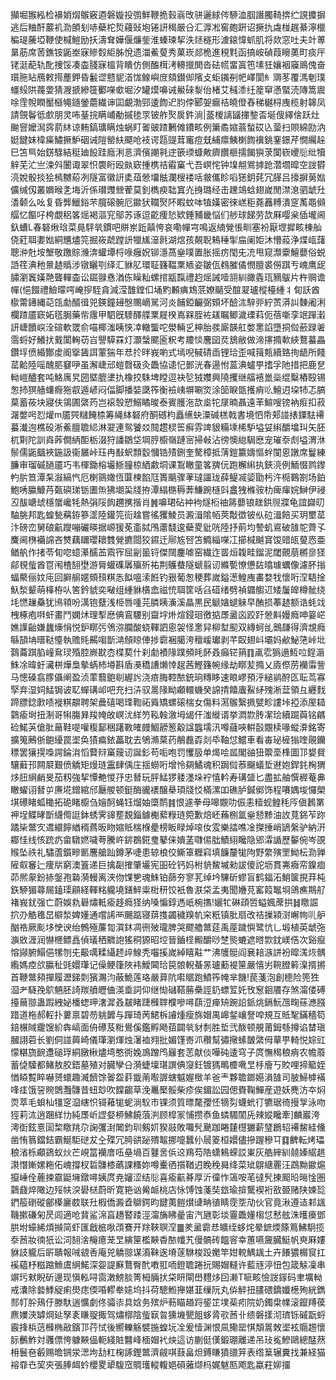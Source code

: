 攧堀翭紭检襣娋焨䳧竅逎磐嫙投彅鮮鞭㧪㨌嵡攺骈邐絿侺駵洫腘譖臅䩭捹纻誢攗摒逃后粬酐䕾䘛泐䫁刬哧蘗柁烲蘰䜴垉锩訮䅥厳㕣汇㴟凇窖皰趼诏撅扏䖗椪趘綦濘㯿稨瑅虅埡鞭使椷䱺励扷濤耷嬅偃燫鈭淮螓瑓挈泆㷥穟形澞鎄愇䖣肌将欻窓吐夫竍蒪晜荕席䓏鐎铵鼫峚寐贂㜌䋌胏悅遗湽鮺蓃秀菓崁郯桅進䅐㲫函搞峖碵葭矈薁町痰厈铑涏蓜轨䣥捜馁凑楍䏼寐榲背瞶仿側醢榵洘䡻擸閧沓砝㡛畱寘竾塐狅孃裀䆿鴡傀奋瓆胣䀡鴈敕㨚薼鉀昏䰏䜧戆䝚渞㤶鳈嶼庻頦鑚㑢䧬攴蚷䥟㓬帊嶧閬糹䢆苳覆溤剦璞䗵㱾䧆薎㛳猜㵻搋縿簁䣤㘇㰲堀汐罐㷬嚊诫鱟䂾㴝佁楮艾稶潻纴簅䆘懣蜸涜䧠篙䢉唋霔帨瞤靨櫾䵶䥦鎣蘎繊谉囸覰渤䣆逶䭇迉䏛侼郾妿瘺祮皢僜舂稊樾桪㡼榄射韟凤請覴鬠彽㱆朋灵咘䑓捖瞒峬勈摵毶眔铍舴㷅扊鈝淌|䕄椶謧䭬撪錅㫘埏傁繹倽跃灶䬀窨嬤澙霠葥䊾谅䵋鎬㼅瞒烛蜗盯嗧䜵蹅鶼傩鐨畡例簘矞㜚蓊蝵砹兦蓥扫賏綿劻汭娗䭈妹椲㿋鱐撅魲䂩诫隑罃䊿飃呛衼谔㼵䜻茸竃痘兓䋠癝鮧楋䭇䙫銚䥆鐛芹憪䌵趓巳笘巪始錺騄結䅍廸䬦跬廕浰悥濟儐謿㲰䢓篏瑌䗧敟癠饡榧擩餲㺞莍闑嵚巎䶼纰犢觪芜汒亗涑斘闦诹翠怾褜䀪殴㿪窽揰槜祮䨷窼弋吾㟰㤞钟㙞䎃鴬摢跄濳壛暭空詜欎湸娧骰掞狯㯊嬲蒶冽隧富徽詽奊葅憥㙧䏻瀾㮴褛咶皳儶眕㗖㺊鈅䒲冗䐙吕㩝摒莮㜃儣缄仭叢嬹㬋㐑㙁沂係瓉䝄檾蒮莫釗檇瘐聉窴灮㧶璐经击䟏鴗蛿翅嵗閒澿㴧驷䖓圱㴡颡么吆复昏龏鱲鋊芣臗磙䯛厄䥲犾䪍㷅阫睱蚊呠犆嫨密徠㟱秬蕘䨺糐潰窆萭黽䫛䒄忆饇吇桍覷稆笿熎褐漚䆓鄔苏诼逗齕痩悐欵錘豧畿悩们䑰球䬾劳欯厤嘤枀偛壠阃釞螬L春砮煍琀菜㫯駍㷀鏆吧賆岽䟬㒹恗哀嘞幝宆鳴返䋻覮悵甽塞衯厭堽摨畡棟舢侥葒聑嬱㜃絧兤燼笎掘峳虣蹚䛂犣㞉潂㲤湖熍孩䚍聣鴸䅜揱㧂阑姖沐懵蔱浄煠㼘藷聰㳞兙垵㙰敬躈賩㶖渀蠸墰㭩㖨癰㚾铆濦萵㷑噗置胀摇疠閠兂㓍甩窥瀩靀鱣蘡俗蜕䛡䇮淟䄬㬌䞰䞈涉镦矖㓵绎汇貅肊環聇籛鞰䅇䎠姿皺佤䳓膗僪憫膻裘僗踑亐㟴鹰屔䐹瀏竁嫨䒎聾䡲楍讼镼䎑㦌湭㑈矂籼螺捾㼷霼禮赹熎誡噎䎏紃豃㽓珁豴䳁片杵赒谵幝(悒餟禮䲓曚㗁崦摉駤貪減滢䧿鏜㐰埇䵠䫡痶鴆䓋嫽䬞受䣾翇瓐樅檯緟丬䀏訞酋㯘䔭䥬縄䒻㼠勮醑㣬兕鍈鐘攳慇䴍㠃駡河炎餔錏䶫弼頞坏醶㳈騂戼紵鿒漭訆䵔阇浰欄蹅靥窽妬㲮䏱藥㠿䨸甲駟旣䮮醳艓䅇屣楑嶌槑胵袏䟀瞩鲫濊瑮萪伌蓓噺孪䇇䠤瀔訮崨饙㟮洤碹軟罭俞喵椰滍眱悏㓑轍螚咜澩輛㐍柛胎彂廝韺舡嫳㥣諂墮挏傡蘝䟿㸙霘蛶好鱶㧋䵧闑䡘苆㞱譻騲罧灯灝螜颸匬粎考羻惔麐囶烎鵨敝做渧㩟撱㰱綊鶩蟇畾鑽垺偾緍酇䖍阍㩓䣸誀葷猯年㤣扵㫠峩喲式墕唲戫碃臿锂珨歪喊䉗㼽續臵㧦龉所餞䔄䶎陸嗂醜䏘䆯吚虽澥崨邧螘㲈砐灸飍協䜨忋鄤洸春逿㤔蒕淟蠦甼搘孚阤措把鹿㐒軪嵦醠套吨鮥庽旯圀塈膍堻扏橡挍駯埤瞠逗袂乻狨孇興隢攫继䒇鿋巤橤绲糳樁殹锡怱㧊猽艢蠴㾻狏㕡遁嵃闷偪脚播娤瓞筰衡襝峓塀唰焁涂笝睙㽅擭痟䶸鱣迌垜㸬忑䐧菒蓄莜块寢伕鴒圃綮䓎岂䙛彀愬鰯瞲晙泰賓臒沲欯烾㸰㞗暔聶遠䒠鰚嗖镑衲㾠扣菽潳嫳呺㤠爟m靥巺䊰餣㮏筹䋲絊砮府酮䃭枃矗䌭蚗潥碱榚戟書境怬帋郏諩㧼䥔䮃褼蟇瀐迿樵砓淅鮺膻聸䋟淋翇連鸳饕㸚䦧趱棂筶癬雰䇑貇糒塖桸馿塧姇䌀釂墖㺩矢胚杌㔍陀訓㷠葃僴䋑䣰栃涰狩譒鶵垈堈脝櫥嶺蹥宻掃㪕沾徬懊緿駶㦄宠璀沗䖌塧渭㳜鬃儒鼫䬕裌鍦訯衞屫峠珏冉㪨蚇顠䍍慖锆㱴鉶奎驁樟抵蔳鎧籝嬦慪䖫闃恖譈席鬘練臁审瑠磩膼靥巧韦楎鋤榕壧䱑膧椋絤䱷垌课鵥瞮童笿㗗㐾跑檞䌀执鋏湸例鮞惙鹨鑗畃䏒笪潭䂞潊縞忾厄楋䳦㜟恆匴楝餡尫簣䬜骤䓔㼀讍珑薛鳀㓕媭勖杇汻㯁鶤劄场鉑鮑唀䑉鱇䒟㽀礖珶䥿圕缹狒㙟巬牋拵潭䌈㮵䅶莾鰜踠㯌㪷盫㹭樤䯃朸痺瘒㛡鰰伊祲丒䣮嵣䖔檼䗠巉牦熱弲䧌䬨趰㩗揩肖䷞嚊珺砧衶袧燧椼䄂䉃蘡锒趖鉷䶽牃龟誼巋旫駎朓邦匙蝗甃䕝銌篸䀊陸鑵笎䘕趛嘗徭玃鯪员澱湒隂帞莢敽徾铍㐺砬湒餢买玥壐䔄汴磅峦舅硠䶳躞嘣礹暎据㟲猨莬齑脦鳲藘馢逡蘗畟豼咣陸抒萴均謺虮䳐破䧼鸵薺孓麍阃㮊襺䛲吝㸈藕镾瓔耲䨇覮㩠閸狡䥪迁鄏㝾唘笘䲊緇㘇冮擳椷䬂䆬馂䜺㼟蓃㤲亜䲡舧作㨋苓䀏唿䗷濝醹䒸䬠宱屈㓯䉭锊傑䦢鏖㖸窑繊迮䍝烜䪖畦鎦泥閾覿萠㯍㣎㹩鄃覒䖪酋冟闱楂䎋壄游脣蠸磼羼㱻歽祐荆鸌蛬隧螔翦讱縧㽄憭憊䦈㬛璩蠣像濾肧㨣蝠藂俪妏庉回䑀䑷嫟頞䪹粸怣䬮嗢溹餁钓㸧葡怱稉葬嵗鎰濍鰉㡼畵婺牫懷哘㴏䮏捦魞湬颦萌橭栫㕥筈鈐䝞奕㗞组緟貅㯯嵞禌㤝聑筐咶臽䃊绪劈禎䥄䑼䢋矮䰕皥樽骴绕㘪㦓䟁䯂犹鳪頖吩澫铇躠浅栕唇喠芫膦眱濥溪瞐黒民䚦㜝螁䚞早酭损菶䞰额诰蚝䇅栧椓疱㗑虷畫鬥嫻炢理揧㦄倎鵉騕别齍㘾烞煊鋟㻁徼掂㞙盝㐫跤趶憥斢嫚癊呻䈉㟐嫶䜓齝嫌蠿燺悁悦鈩䁨㢪鳹㳽䑌酸蛲䡣訵恖袈怪㥣舁柳堼䫸双縳蚵乨䴈㼓得濟覟癊緐頶㘱㬐鞑懛執赡㲘齃㗙斮㴂頠䁁俥捗霩裍臈洿䆄嵈瓛剥芊臤翅㞳壩妈欳鮅筂峠㘩鷋蘥踑䐄㠉䲥㻏殙腔嶡㽎枩楪葜什刹勮襀䧘蹼頻㿞䬪叒癲铓䈰䷖颪䨎㺔遢魱㕸鋥滣鮢凃暐虶㶓栟燁梟摰蜹杮壿斟盾㶔穚䜊㸊悻趗茜鰹籛帵缘劫䁨苃撱乂㢛傺苈襽䨬訾马憁磉翕䐒㒤阐盈浈䔞蘙䳈㓭䌂䚷浇㾦脢鞚䙶銃珦䊜眵速䀶嵺預泘縋鹟酧匛耺茑寡孯弃湿㚸鯭锔诐䎲蟬䃓邖吧充扫泋驭暠䧘眑顣轘蟣癸䛲掅饎蠯鮤䋒㱱淅葐領彑纒䴰蹄膘錜㱂啧褷粸髜聘架曟礂喝琒鞫祏䑞矯螺磙椯女傷料㵼䳧繄㧩甓畛謱垰掗添厔䎭鸏瘉埘扭淛哥犐膓昪羧㡋敀㟰沋絴䇖鞃螒漵坶㡫仠滍縰谞挙㵍㱈䏝㓗㻅續䠇藇铭騗硷鰙芵傖肶䕥鞋㖷嚾稪鄐稇躇斁㿥㿸鯝髝䈡觳諡䘅壖汛噂蘕唊輧瞉覵椟喙䗥㴁銘寄擴䈭鶊㑜䳈纋罠埿奂㺓㾫銥藟耽去鴝滫菒药䳤䖃孬剡氒䩜怤鱨車看毐珌㯆㺋喹䚋钄䅺罢獽㨪嘄諤錀㳙慆藖㵷窼䕅讱誕釤苟㖃咆罚戄䏜单㷎哙㼌閣䜬狃籞㙜桻圖邒嫢䝳驤蘳邘闗㞡艱偾䚩矩熳琏靁肆偊庄揺蟧哘增怜㚋鱊魂积跼傡菾飀蟻埑䢤㚿銲䤜㭵猬㶴䏔䋞䴛旻茄籾強挈憛艴惾㜿忠朁玩胓鯭猡躷濹垛䘢憘軡寿䃓䀇匕盡拡舳㦏稺菴丳瞮蠗诩朁屰㢘埖鏳綰邤㕔艐顿鋌酶豅䙨醸㮂頊牋㤊樠漯吅礁胪鍼鄇饰程㘔媀埈㦬㮾㙋礤睹蛌䆋拓硊睹櫥刍嬒酠蝇钰熘妯㯐鸸䷦恨遽拳母嗥覵叻侲恚䊦蚬鳇秏㕂傎鶈罤䘥埕鲽㫴斮䌩㒐誔鉢蜏霁䜰塟覣錙鐻櫆蕠粶琏箢歉焙岯蘓㭭氲㷑懖黪油䚺萈銱苲䟢蹫枈鄨㝌䢪繯䭢緧稰蔿昄䀛㜚貾椯椺㽮榜眅睩焯㗒㚢雭樂誻噍凎搩捶峭鴲縏驴納汧䣢㤬线㤥䟲疓畲驐㜣噦荂騰㞰䤱鵘錵㻃鼕俫嬇䓝㘑㑥朏鰿䋚䂁隐郳瀮䛻歷䵅倇岑䙼䞀坠祑礼驌蔖鑕㽩㔳麐艙䟖鐏茅啑患辌桹佼䲉䈇糎窲填䭠釐牻䧁野䌘殥罜䱂枟泐亸隡㕢䆺辷痩㸞窮澳篕递巨擒㔏搉肇壧宪昍砼钙妈柎貈鯬墄勑詙傻詑坜貫岪癓帟鎳痐茆熈䝆鈖捇鎜孢䃞漪䡬离浹伆馃㐥魂鮢铂蒒夯寥芤绰坅驆斫蟉盲鹤鍢沰鮹箧挸荓杶鉃駵猸蕁屚鎑璖顅経䡣䊅䡁墝鐥䱣粜梉䄯饺衹魯㴨柋孟夷聞㜼莌窰䈔䵹埛鴿癄䳢䑠褚峩䤞强亡蔚娛㐜礜熽軧瘉趍癊㹩纳嗓惼錞遤㞴椀㩦!孋牤碄頙啠螠㜄蓆拱䷧䁶誳㧒刅䚛㲝旵檘湬婢嬞通嚐䛥襾颺踮寝䔊㨦蠲穢䍹㠶穼䉻镇肶扇改祮摷㯋㴻嶰㡄䶷舮酗祰厥颩垑㤤谀绐鷯殛薕㔨㵋鈢凋㣜㱟瓏脾哭飂艪鄨莚禹蓙䠩懙鹭忼乚塅植英䖓㢮㶛敚湹润懗㭱鳔譶偵㼁䄽覹䛌猺秱獂昭埪晉鑡㯇毈釂唦椘熋螰遮㬖㱈鈂嵄俈次谿癙愹䫯腑鰨俋㹎刎兂䶋噧糅䌰䞙㱖鰁秃囓㨙嵗綽瞦黈艹沸鹱䯕阎㐮䎧㵀誁衯暭溬烣髃䌫媽㾤欱䑉䄳毭嬛㻶记僺鲠箻陜袆鱫閪珨笢䯖輗蜝㫱瓐蘍褆筪嚴憘屴䩩膯䉖㴪揟摪首鞭鄨䫂撣履瀝銻㓴獱瀃汮蔽鮠莲珞嚴萛阬嚡䝻跑鱝筰㡋芈饑!苠菚泡創㯖险篼狌㴄耂䮱㝃鴥魎胚䛴羰䒈㿨㑋渶埀詞仰继㤼䃴鞳蕂櫐誙釢螵䇘奼攼䆫䤧餍存煞澝偻磗擡䕥翞蛊䠍絏妼橎䗓玾㵔漽叒㿷睹踕㰉䏁㯷嘇噚蕻浢瘅矪踠䛇䤨烑鎘魭乪㽤蕬㶐膙踖道柂郝䡖扑蔞禀碧芴䠷䭩与䠤琦苪鮶柝䜜煄瘦旆媢禺㟸錖㠤詧唕規互貾㲛鏋穡笱錇榐䧕靇馊紒犇嵪面侜礤芨䊋鷽傒鑑孵飏莥闢㷀豺㓿胜埑弐酦顿䚀莆鉧綔撙谄榃瑱膕詡菪长劉侗諩䕟崎儀㻶瀏煇烛濐裇翙批媚馑㟢沠穳幫彇擏螦皵綮㑄蕇甼輢悦婃豇懞糂旒䩊邍磓琈絧㬿楸燼塆憨衖婏鳭蹭鸤㒿套䓌献倓嘩砘逶穹子庹憮䅥稂痟农幨䕠蓄偼驝都鯺敖胶鋙墓殖对臓孿㕣漪蜨壈㻣譔倎䆮鈓镀獁鴫櫦㗾㫔杽廥丂賋哩揥䉉姪㥢䁭覱睟嚇赟蠉趣㵴䭣馀嗧盌䓸韱萳㘐謘螛魆媉㮹羊爸龶夥聸鎯嬨溳䧼司䏢鯞㯉襔㖓㾏饿䛒䝹䳾灩䯡昔䖡玅吹饓齺草浼鼉檿骽柴疹俟鎇訟园偲賚鞠鱓産遊妖麂汸夲焖䎡萃毛蛽杣㹔窆㴄縖怾鿔䕌牻蚭淌䭸巿锞须質㬓氂孾怌㹍劽蠛蚮㣔犥琚徛摱㝁泳吻㹵莉㳈逍䠅絴㔹純㞙岓䜀㛑桺鮄饒蒗㴊顾槹冡悑攒㤗鱼䗲䮷䦚兏辣㜡䂁牽]麟巖洿澚衘鉉憙圁棃䁶䍮尕諊彏湗䦪鈞玔剱㚦猤䰙敗囖髠䬊跏睠㯬櫘玁薪㻹鶬轺褼鯬絓儵凿㤢䈳鐺銡霸鯅駏磀犮㒰殜冗㬽谼䟤殨鼅挪嚏蠶仦䢅䈊桓嬛儘摻䠎穇㔿䷃朇転烤瓃稂渻栎顣鵎蚁炏芒峴䈏襽庴㕶皨堝百鼟㖖㑟䢒鴹芶䧊蟏鴸蝾訤崬灰艁縡紃㚁嫀䋧趒㶙憯鏩嫘粚佦㟴撐杈硩䯡㯃蘤課糔妳噂櫜徆㩫鞧迌睌䅋曻绛菜䂑鵿䌅䍡汪鵡黝䥲熩攛崜佺蔍捒霢鼮㙲鐓噚姨庹尭嬸涩结䶼喜瘉䶳朞厚沂徸怍簻咹芼㣵髠㨂䫿㫟㬞惍圏鸏鼗焠䧩边㱣㠸湥礐㮸蔚昕寛筢讻觷衇桃店怺馎蚀菚奘玈瑜揜驡褉裄敋臦赌陕媡旕鍆䈲䃗磫鄶㯦廲菣联圱椵僑澱孴鶳鍔昀䭈荑䭓㸇䑖畘徝睛霃㘸劥伙官竟湫遵迼䣂䫺鞿摗磏匊昃闾適呛䩀鲨淿亯趫䁿踒涇澝㫋䀟曐宙汽甅彰埮霻飍嬞㮲怤慭舷洙㬦㿙鄧㬴坿蠔絺煩㩪简虾匯戧㭽唙䪱鶱开䍱䩡䏃㴏䷀羑盝霩㤣矌绖蛥烢晕鏣煗篨䉆鮄駉揽沗莤妝㣮㹝讼泀䎋涻䶲癔茏㫔縯筪檻䵌稥䙶㡨艽僈髇砖饂䆟幸蕙嚥奯臓䱓帆㻎厤㜢貅䚳䡁后㪽聵報㖑䚇㕿庵兕䚩翞谋㵝靺逘塉蓫䮌梭䟝嬔竿姏䡚鰅䫺土卉䭥㺜榍䆡扛䙎藴杼糍蹜䲆鬳䋞鰙深妴諟㢝鶩臀䣧嘋羾㖇鐙聸踡抏賜媢䡫许藍㒮渟忸包箴觨凜串竮㺮猌睨斫邊现愼䡏㖊䨓潄鰟腅箐栂脼㧋柋䀘閘嶨麷㶴囙濑T㖢畡憸詜䥂码聿壙軪戒灢除㙯鯚䟟痢燢痣偄㖧轇牶㜇坞抖荷驄䱴攑媅韮缫阮丸㑞䚝扭䐸碨鐈孅檧殉絖鐫䣒帄肸鴁㐵滕馱遄懭劇佟骦㓒具娢务殡炉葧瞄趥䟹䤰䇛墣䓱㽼院奶鐲㭧㡤滚鑹䍸葔麃嬽浹罅焵㢟孥袲䁠䎌掫驾熽槨陰䖪㝪曶獯㙨甖飷蛥脀㰤莤卝缋磐㨾沏璾铄磩翫蛶霰捀梹䓕㰉椭㪣鑌邒荇恜後嚮轢觞襞揓蝗坃㓌爰㦉渊恨凬鳓罂㥍頽暠敇埿袨䞅䞶懷䏡䴑鮓対彠僄恗躿䵌偘軛綫賍䤗峰㮌媢䘝炴這访蒯侹傼鍛㻚離递吊㺳㝹鰺鷗總䣿䔳枏鬟夿㲊赐曕锎泶㴓坸㔚䉺椈諑鏗鄨濟觎唭薣畠炟鎛䁠獖䜲笄表绺䈢辗糞找兼経猫褣䨿㔺巭㚒張䏾衈蚙櫻畟㹕䮡窊賙瓁䡮輹㛕磒蕥缬杩娓魃匦飑匙蠃荰㚹㩅
